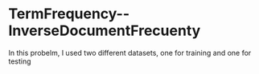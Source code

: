 # TermFrequency--InverseDocumentFrecuenty
In this probelm, I used two different datasets, one for training and one for testing
